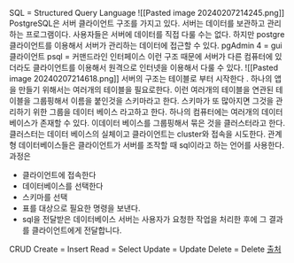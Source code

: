 SQL = Structured Query Language
![[Pasted image 20240207214245.png]]
PostgreSQL은 서버 클라이언트 구조를 가지고 있다.
서버는 데이터를 보관하고 관리하는 프로그램이다.
사용자들은 서버에 데이터를 직접 다룰 수는 없다. 하지만 postgre 클라이언트를 이용해서 서버가 관리하는 데이터에 접근할 수 있다.
pgAdmin 4 = gui 클라이언트
psql = 커맨드라인 인터페이스
이런 구조 때문에 서버가 다른 컴퓨터에 있더라도 클라이언트를 이용해서 원격으로 인터넷을 이용해서 다룰 수 있다.
![[Pasted image 20240207214618.png]]
서버의 구조는 테이블로 부터 시작한다 . 하나의 앱을 만들기 위해서는 여러개의 테이블을 필요로한다. 이런 여러개의 테이블을 연관된 테이블을 그룹핑해서 이름을 붙인것을 스키마라고 한다.
스키마가 또 많아지면 그것을 관리하기 위한 그룹을 데이터 베이스 라고하고 한다.
하나의 컴퓨터에는 여러개의 데이터 베이스가 존재할 수 있다.
이데이터 베이스를 그룹핑해서 묶은 것을 클러스터라고 한다.
클러스터는 데이터 베이스의 실체이고 클라이언트는 cluster와 접속을 시도한다.
관계형 데이터베이스들은 클라이언트가 서버를 조작할 때 sql이라고 하는 언어를 사용한다.
과정은
- 클라이언트에 접속한다
- 데이터베이스를 선택한다
- 스키마를 선택
- 표를 대상으로 필요한 명령을 보낸다.
- sql을 전달받은 데이터베이스 서버는 사용자가 요청한 작업을 처리한 후에 그 결과를 클라이언트에게 전달합니다.

CRUD
Create = Insert
Read = Select
Update = Update
Delete = Delete 
[출처](https://www.youtube.com/watch?v=dKuLA5BGPTY)